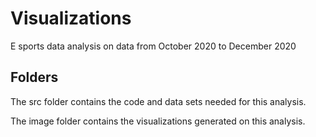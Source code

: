 # Visualizations
E sports data analysis on data from October 2020 to December 2020

## Folders

The src folder contains the code and data sets needed for this analysis.

The image folder contains the visualizations generated on this analysis.
